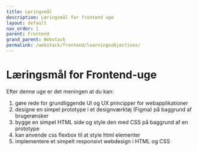```yaml
---
title: Læringsmål
description: Læringsmål for frontend uge
layout: default
nav_order: 1
parent: Frontend
grand_parent: Webstack
permalink: /webstack/frontend/learningsobjectives/
---
```


# Læringsmål for Frontend-uge

Efter denne uge er det meningen at du kan:

1. gøre rede for grundliggende UI og UX principper for webapplikationer
2. designe en simpel prototype i et designværktøj (Figma) på baggrund af brugerønsker
3. bygge en simpel HTML side og style den med CSS på baggrund af en prototype
4. kan anvende css flexbox til at style html elementer
5. implementere et simpelt responsivt webdesign i HTML og CSS
